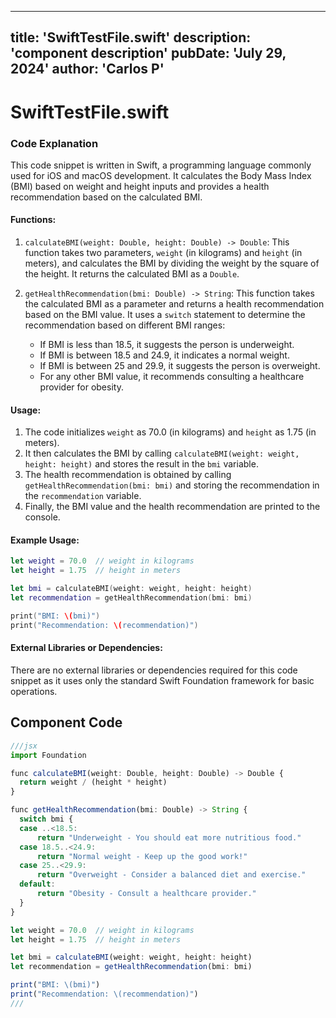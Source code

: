 ---
  title: 'SwiftTestFile.swift'
  description: 'component description'
  pubDate: 'July 29, 2024'
  author: 'Carlos P'
  ---
  
  
  
  # SwiftTestFile.swift
  ### Code Explanation

This code snippet is written in Swift, a programming language commonly used for iOS and macOS development. It calculates the Body Mass Index (BMI) based on weight and height inputs and provides a health recommendation based on the calculated BMI.

#### Functions:
1. `calculateBMI(weight: Double, height: Double) -> Double`: This function takes two parameters, `weight` (in kilograms) and `height` (in meters), and calculates the BMI by dividing the weight by the square of the height. It returns the calculated BMI as a `Double`.

2. `getHealthRecommendation(bmi: Double) -> String`: This function takes the calculated BMI as a parameter and returns a health recommendation based on the BMI value. It uses a `switch` statement to determine the recommendation based on different BMI ranges:
   - If BMI is less than 18.5, it suggests the person is underweight.
   - If BMI is between 18.5 and 24.9, it indicates a normal weight.
   - If BMI is between 25 and 29.9, it suggests the person is overweight.
   - For any other BMI value, it recommends consulting a healthcare provider for obesity.

#### Usage:
1. The code initializes `weight` as 70.0 (in kilograms) and `height` as 1.75 (in meters).
2. It then calculates the BMI by calling `calculateBMI(weight: weight, height: height)` and stores the result in the `bmi` variable.
3. The health recommendation is obtained by calling `getHealthRecommendation(bmi: bmi)` and storing the recommendation in the `recommendation` variable.
4. Finally, the BMI value and the health recommendation are printed to the console.

#### Example Usage:
```swift
let weight = 70.0  // weight in kilograms
let height = 1.75  // height in meters

let bmi = calculateBMI(weight: weight, height: height)
let recommendation = getHealthRecommendation(bmi: bmi)

print("BMI: \(bmi)")
print("Recommendation: \(recommendation)")
```

#### External Libraries or Dependencies:
There are no external libraries or dependencies required for this code snippet as it uses only the standard Swift Foundation framework for basic operations.
  
  ## Component Code
  ```jsx
  ///jsx
  import Foundation

func calculateBMI(weight: Double, height: Double) -> Double {
    return weight / (height * height)
}

func getHealthRecommendation(bmi: Double) -> String {
    switch bmi {
    case ..<18.5:
        return "Underweight - You should eat more nutritious food."
    case 18.5..<24.9:
        return "Normal weight - Keep up the good work!"
    case 25..<29.9:
        return "Overweight - Consider a balanced diet and exercise."
    default:
        return "Obesity - Consult a healthcare provider."
    }
}

let weight = 70.0  // weight in kilograms
let height = 1.75  // height in meters

let bmi = calculateBMI(weight: weight, height: height)
let recommendation = getHealthRecommendation(bmi: bmi)

print("BMI: \(bmi)")
print("Recommendation: \(recommendation)")
  ///
  ```
  